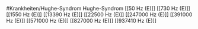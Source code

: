 #Krankheiten/Hughe-Syndrom
Hughe-Syndrom
[[50 Hz (E)]]
[[730 Hz (E)]]
[[1550 Hz (E)]]
[[13390 Hz (E)]]
[[22500 Hz (E)]]
[[247000 Hz (E)]]
[[391000 Hz (E)]]
[[571000 Hz (E)]]
[[827000 Hz (E)]]
[[937410 Hz (E)]]